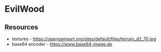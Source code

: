# EvilWood

## Resources
  * textures - https://opengameart.org/sites/default/files/terrain_d2_70.jpg
  * base64 encoder - https://www.base64-image.de
